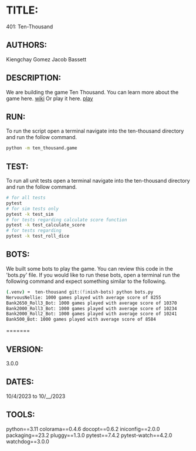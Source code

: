 # TITLE:
401: Ten-Thousand

## AUTHORS:
Kiengchay Gomez
Jacob Bassett

## DESCRIPTION:
We are building the game Ten Thousand. You can learn more about the game here. [wiki](https://en.wikipedia.org/wiki/Dice_10000) Or play it here. [play](https://www.playonlinedicegames.com/farkle)

## RUN:
To run the script open a terminal navigate into the ten-thousand directory and run the follow command.

```zsh
python -m ten_thousand.game
```

## TEST:
To run all unit tests open a terminal navigate into the ten-thousand directory and run the follow command.

```zsh
# for all tests
pytest
# for sim tests only
pytest -k test_sim
# for tests regarding calculate score function
pytest -k test_calculate_score
# for tests regarding
pytest -k test_roll_dice
```

## BOTS:
We built some bots to play the game. You can review this code in the 'bots.py' file. If you would like to run these bots, open a terminal run the following command and expect something similar to the following.

```zsh
(.venv) ➜  ten-thousand git:(finish-bots) python bots.py
NervousNellie: 1000 games played with average score of 8255
Bank2650_Roll3_Bot: 1000 games played with average score of 10370
Bank2000_Roll3_Bot: 1000 games played with average score of 10234
Bank2000_Roll2_Bot: 1000 games played with average score of 10241
Bank500_Bot: 1000 games played with average score of 8584
```

=======
## VERSION:
3.0.0

## DATES:
10/4/2023 to 10/__/2023

## TOOLS:
python==3.11
colorama==0.4.6
docopt==0.6.2
iniconfig==2.0.0
packaging==23.2
pluggy==1.3.0
pytest==7.4.2
pytest-watch==4.2.0
watchdog==3.0.0

